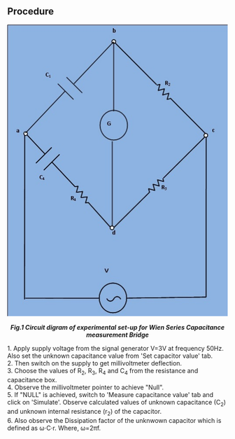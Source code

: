 ## Procedure

<div align="center">
<img src="images/procedure.jpg" />

***Fig.1 Circuit digram of experimental set-up for Wien Series Capacitance measurement Bridge***
</div>
1. Apply supply voltage from the signal generator V=3V at frequency 50Hz. Also set the unknown capacitance value from 'Set capacitor value' tab.
 </br>
2. Then switch on the supply to get millivoltmeter deflection.
 </br>
3. Choose the values of  R<sub>2</sub>, R<sub>3</sub>, R<sub>4</sub> and C<sub>4</sub> from the resistance and capacitance box.
 </br>
4. Observe the millivoltmeter pointer to achieve "Null".
 </br>
5. If "NULL" is achieved, switch to 'Measure capacitance value' tab and click on 'Simulate'. Observe calculated values of unknown capacitance (C<sub>2</sub>) and unknown internal resistance (r<sub>2</sub>) of the capacitor.
 </br>
6. Also observe the Dissipation factor of the unknwown capacitor which is defined as ω⋅C⋅r. Where, ω=2πf.
